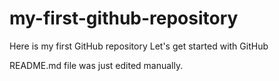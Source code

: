 # my-first-github-repository
Here is my first GitHub repository Let's get started with GitHub

README.md file was just edited manually.
